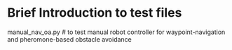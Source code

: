 # Brief Introduction to test files
manual_nav_oa.py # to test manual robot controller for waypoint-navigation and pheromone-based obstacle avoidance

